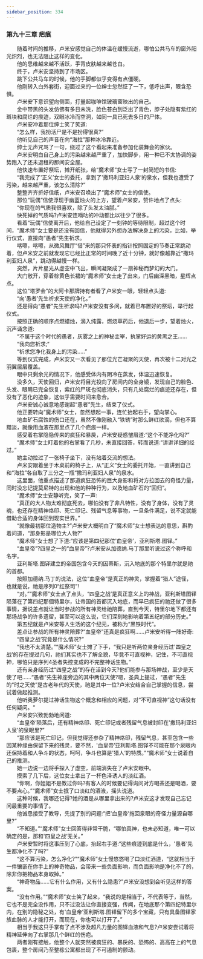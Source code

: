```yaml
---
sidebar_position: 334
---
```

### 第九十三章 疤痕  


　　随着时间的推移，卢米安感觉自己的体温在缓慢流逝，哪怕公共马车的窗外阳光炽烈，也无法阻止这样的变化。  
　　他的思维越来越不活跃，手背皮肤越来越苍白。  
　　终于，卢米安坚持到了市场区。  
　　跳下公共马车的时候，他的手脚都似乎变得有点僵硬。  
　　他刚转入白外套街，迎面过来的一位绅士忽然怔了一下，低呼出声，眼含恐惧。  
　　卢米安下意识望向侧面，打量起咖啡馆玻璃窗映出的自己。  
　　金中带黑的头发仿佛有多日未洗，脸色苍白到泛出了青色，脖子处隐有紫红的斑块和腐烂的痕迹，双眼冰冷而空洞，如同一具已死去多日的尸体。  
　　卢米安冲着那位绅士笑了笑道:  
　　“怎么样，我扮活尸是不是扮得很真?”  
　　他听见自己的声音在向“海拉”那种冰冷靠近。  
　　绅士无声咒骂了一句，绕过了这个看起来准备参加化装舞会的家伙。  
　　卢米安明白自己身上的污染越来越严重了，加快脚步，用一种已不太协调的姿势跑入了还未退租的那间安全屋。  
　　他快速布置好祭坛，摊开纸张，给“魔术师”女士写了一封简短的书信:  
　　“我完成了'正义’女士的委托，拿到了'撒玛利亚妇人泉’的泉水，但我也遭受了污染，越来越严重，该怎么清除?”  
　　整整齐齐折好信纸，卢米安召唤出了“魔术师”女士的信使。  
　　那位“玩偶”信使浮现于幽蓝烛火的上方，望着卢米安，赞许地点了点头:  
　　“你现在的气质我很喜欢，除了头发太油腻。”  
　　快死掉的气质吗?卢米安连嘀咕的冲动都比以往少了很多。  
　　看着“玩偶”信使离开后，他给自己设定了一刻钟的等待限制，超过这个时间，“魔术师”女士要是还没有回信，他就得另外想办法解决身上的污染，比如，举行仪式，直接向“愚者”先生祈求。  
　　喀嚓，喀嚓，从微风舞厅“借”来的那只怀表的指针按照固定的节奏正常跳动着，但卢米安之前就发现它已经比正常的时间晚了近十分钟，就好像越靠近“撒玛利亚妇人泉”，跳动得越慢一样。  
　　突然，片片星光从虚空中飞出，瞬间凝聚成了一扇神秘而梦幻的大门。  
　　大门敞开，穿着棕黄色长裙的“魔术师”女士走了出来，门后幽深黑暗，星辉点点。  
　　这位“塔罗会”的大阿卡那牌持有者看了卢米安一眼，轻轻点头道:  
　　“向'愚者’先生祈求天使的净化。”  
　　还是得向“愚者”先生祈求吗?卢米安没有多问，就着已布置好的祭坛，举行起仪式。  
　　按照正确的顺序点燃蜡烛，滴入纯露，燃烧草药后，他退后一步，望着烛火，沉声诵念道:  
　　“不属于这个时代的愚者，灰雾之上的神秘主宰，执掌好运的黄黑之王……  
　　“我向您祈求;“  
　　“祈求您净化我身上的污染…..”  
　　等到仪式完成，卢米安又一次看见了那位光芒凝聚的天使，再次被十二对光之羽翼层层覆盖。  
　　眼中只剩余光的情况下，他感受体内有阴冷在蒸发，体温迅速恢复。  
　　没多久，天使回归，卢米安将目光投向了房间内的全身镜，发现自己的脸色、头发、眼睛已完全恢复，紫红的尸斑也彻底消失，只有几处腐烂的痕迹还存在，但没有了恶化的迹象，这似乎需要时间来愈合。  
　　卢米安诚心诚意地感谢起“愚者”先生，结束了仪式。  
　　他正要转向“魔术师”女士，忽然想起一事，连忙抬起右手，望向掌心。  
　　地血矿石腐蚀的伤口还在，虽然不像刚融入“铁锈”时那么鲜红欲滴，但也不算黯淡，就像用血液在那里点了几个疤痕一样。  
　　感受着右掌隐隐传来的疯狂和暴戾，卢米安疑惑皱眉道:“这个不能净化吗?”  
　　“魔术师”女士盯着他的右掌看了几秒，未直接回答，转而说道:“讲讲详细的经过。”  
　　她主动拉过了一张椅子坐下，没有站着交流的想法。  
　　卢米安跟着坐于木桌前的椅子上，从“正义”女士的委托开始，一直讲到自己和“海拉”各自取了三分之一瓶“撒玛利亚妇人泉”的泉水。  
　　这里面，他重点描述了那道疯狂恐怖的巨大身影和将对方拉回去的奇怪力量，同时没忘记提莫尼特的出现和他的种种行为，以及地血矿石的“回归”。  
　　“魔术师”女士安静听完，笑了一声:  
　　“真正的大人物太难彻底死去，哪怕没有了非凡特性，没有了身体，没有了灵魂，也还存在精神烙印、死亡印记、残留气息等事物，一旦条件满足，说不定就能借助合适的身体回到现实世界。”  
　　“就像最初那位造物主?”卢米安大概明白了“魔术师”女士想表达的意思，斟酌着问道，“那身影是哪位大人物?”  
　　“魔术师”女士想了下道:“应该是第四纪那位'血皇帝’，亚利斯塔.图铎。”  
　　“血皇帝”?四皇之一的“血皇帝”?卢米安从加德纳.马丁那里听说过这个称呼和名字。  
　　亚利斯塔.图铎建立的帝国包含今天的因蒂斯，沉入地底的那个特里尔就是祂的首都。  
　　按照加德纳.马丁的说法，这位“血皇帝”是真正的神灵，掌握着“猎人”途径，也就是说，祂是序列0“红祭司”!  
　　“对。”“魔术师”女士点了点头，“四皇之战’是真正意义上的神战，亚利斯塔图铎陨落在了第四纪那個特里尔，让帝国的首都沉入地底，而早已疯狂的祂还做了很多事情，据说差点就让当时参战的所有神灵给祂陪葬，直到今天，特里尔地下都还有那场战争的许多遗留，甚至可以这么说，它们深刻地影响着第五纪的部分历史。”  
　　第五纪就是卢米安等人生活的这个纪元，被称为“黑铁时代”。  
　　差点让参战的所有神灵陪葬?“血皇帝”还真是疯狂啊……卢米安听得一阵好奇:  
　　“四皇之战’究竟是什么情况?”  
　　“我也不太清楚。”“魔术师”女士摊了下手，“我只是听两位亲身经历过'四皇之战’的存在提过几句，祂们其实也不了解全貌，毕竟不可直视神，记住，不可直视神，哪怕只是序列4圣者失控变成的不完整神话生物。”  
　　还有亲身经历过“四皇之战”的存在活到今天?他们能参与那场神战，至少是天使了吧……“愚者”先生神座旁边的其中两位天使?嗯，圣典上提过，“愚者”先生的“时之天使”是古老年代的天使，祂是其中一位?卢米安结合自己掌握的信息，尝试着做起推测。  
　　他听奥萝尔提过神话生物这个概念和相应的问题，对“不可直视神”这句话没有任何疑问。“  
　　卢米安兴致勃勃地问道:  
　　“血皇帝’陨落后，还有精神烙印、死亡印记或者残留气息被封印在'撒玛利亚妇人泉’的泉眼里?”  
　　“那应该是死亡印记，但我觉得还参杂了精神烙印，残留气息，甚至包含一些因某种缘由保留下来的残灵，要不然，'血皇帝’亚利斯塔.图铎不可能在那个泉眼内还保持着和人争斗的状态，呵呵，争斗也算是'猎人’的特质。”“魔术师”女士说着自己的推测。  
　　她一边说一边将手探入了虚空，前端消失在了卢米安眼中。  
　　摸索了几下后，这位女士拿出了一杯色泽诱人的淡红酒。  
　　“你啊，你姐姐不是教过你吗?有客人的时候要记得询问对方喝茶还是喝酒，要不要点心。”“魔术师”女士抿了口淡红的酒液，摇头说道。  
　　这种时候，我哪还记得?她的酒是从哪里拿出来的?卢米安这才发现自己忘记问最重要的事情了。  
　　他诚恳接受了教导，先提了别的问题:“把'血皇帝’拖回泉眼的奇怪力量源自哪里?”  
　　“不知道。”“魔术师”女士回答得非常干脆，“哪怕真神，也未必知道，唯一可以确定的是，那和'四皇之战’无关。”  
　　卢米安暂时将这事压到了心底，抬起右手道:“这些痕迹到底是什么，'愚者’先生都净化不了吗?”  
　　“这不算污染，怎么净化?”“魔术师”女士慢悠悠喝了口淡红酒道，“这就相当于一件镶嵌在你手上的神奇物品，会带来一些负面影响，而负面影响是净化不了的，除非你把物品本身取掉。”  
　　“神奇物品……它有什么作用，又有什么隐患?”卢米安没想到会听见这样的答案。  
　　“没有作用。”“魔术师”女士笑了起来，“我说的是相当于，不代表等于，当然，它也不是完全没作用，只不过没法让你直接变强，传闻，在地底那个第四纪特里尔内，在别的隐秘之处，有'血皇帝’亚利斯塔.图铎留下的多个宝藏，只有具备图铎家族血脉的人才能打开，而现在，你也可以打开了。”  
　　相当于我这只手掌有了点不涉及超凡力量的图铎血液和气息?卢米安尝试着将精神延伸向了右掌那几个鲜红的伤疤。  
　　两者刚有接触，他整个人就突然被疯狂的、暴戾的、恐怖的、高高在上的气息包裹，整个房间乃至整栋公寓都出现了不可遏制的颤动。  
